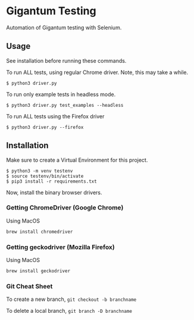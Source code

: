 # Gigantum Testing

Automation of Gigantum testing with Selenium.

## Usage

See installation before running these commands.

To run ALL tests, using regular Chrome driver.
Note, this may take a while.

```
$ python3 driver.py
```

To run only example tests in headless mode.

```
$ python3 driver.py test_examples --headless
```

To run ALL tests using the Firefox driver
```
$ python3 driver.py --firefox
```

## Installation

Make sure to create a Virtual Environment for this project.

```
$ python3 -m venv testenv
$ source testenv/bin/activate
$ pip3 install -r requirements.txt
```

Now, install the binary browser drivers.

### Getting ChromeDriver (Google Chrome)

Using MacOS 

```bash
brew install chromedriver
```
### Getting geckodriver (Mozilla Firefox)

Using MacOS

```bash
brew install geckodriver
```

### Git Cheat Sheet
To create a new branch, 
```git checkout -b branchname```

To delete a local branch, 
```git branch -D branchname```

